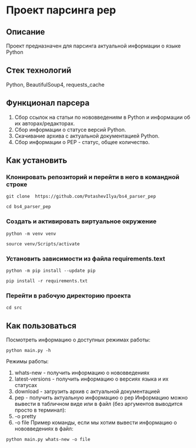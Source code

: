 # Проект парсинга pep
## Описание
Проект предназначен для парсинга актуальной информации о языке Python
## Стек технологий
Python, BeautifulSoup4, requests_cache
## Функционал парсера
1. Сбор ссылок на статьи по нововведениям в Python и информации об их авторах/редакторах.
2. Сбор информации о статусе версий Python.
3. Скачивание архива с актуальной документацией Python.
4. Сбор информации о PEP - статус, общее количество.
## Как установить
### Клонировать репозиторий и перейти в него в командной строке
```
git clone  https://github.com/PotashevIlya/bs4_parser_pep
```
```
cd bs4_parser_pep
```
### Создать и активировать виртуальное окружение
```
python -m venv venv
```
```
source venv/Scripts/activate
```
### Установить зависимости из файла requirements.text
```
python -m pip install --update pip
```
```
pip install -r requirements.txt
```
### Перейти в рабочую директорию проекта
```
cd src
```
## Как пользоваться
Посмотреть информацию о доступных режимах работы:
```
python main.py -h
```
Режимы работы: 
1. whats-new - получить информацию о нововведениях
2. latest-versions - получить информацию о версиях языка и их статусах
3. download - загрузить архив с актуальной документацией
4. pep - получить актуальную информацию о pep
Информацию можно вывести в табличном виде или в файл (без аргументов выводится просто в терминал):
1. -o pretty
2. -o file
Пример команды, если мы хотим вывести информацию о нововведениях в файл:
```
python main.py whats-new -o file
```
